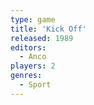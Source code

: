 ```yaml
---
type: game
title: 'Kick Off'
released: 1989
editors: 
  - Anco
players: 2
genres:
  - Sport
---
```


